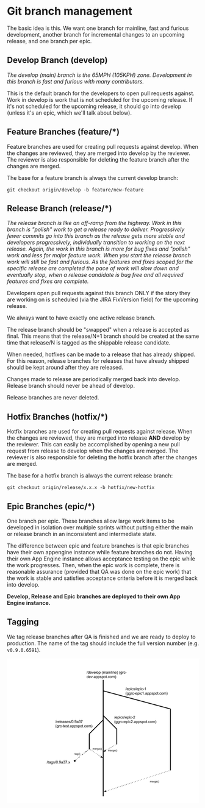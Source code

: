 # Git branch management

The basic idea is this. We want one branch for mainline, fast and furious
development, another branch for incremental changes to an upcoming release,
and one branch per epic.


## Develop Branch (develop)

*The develop (main) branch is the 65MPH (105KPH) zone. Development in this
branch is fast and furious with many contributors.*

This is the default branch for the developers to open pull requests against.
Work in develop is work that is not scheduled for the upcoming release. If
it's not scheduled for the upcoming release, it should go into develop (unless
it's an epic, which we'll talk about below).

## Feature Branches (feature/*)

Feature branches are used for creating pull requests against develop. When
the changes are reviewed, they are merged into develop by the reviewer. The
reviewer is also responsible for deleting the feature branch after the changes
are merged.

The base for a feature branch is always the current develop branch:

    git checkout origin/develop -b feature/new-feature


## Release Branch (release/*)

*The release branch is like an off-ramp from the highway. Work in this branch
is "polish" work to get a release ready to deliver. Progressively fewer
commits go into this branch as the release gets more stable and developers
progressively, individually transition to working on the next release. Again,
the work in this branch is more for bug fixes and "polish" work and less for
major feature work. When you start the release branch work will still be fast
and furious. As the features and fixes scoped for the specific release are
completed the pace of work will slow down and eventually stop, when a release
candidate is bug free and all required features and fixes are complete.*

Developers open pull requests against this branch ONLY if the story they are
working on is scheduled (via the JIRA FixVersion field) for the upcoming
release.

We always want to have exactly one active release branch.

The release branch should be "swapped" when a release is accepted as final.
This means that the release/N+1 branch should be created at the same time that
release/N is tagged as the shippable release candidate.

When needed, hotfixes can be made to a release that has already shipped. For
this reason, release branches for releases that have already shipped should be
kept around after they are released.

Changes made to release are periodically merged back into develop. Release
branch should never be ahead of develop.

Release branches are never deleted.


## Hotfix Branches (hotfix/*)

Hotfix branches are used for creating pull requests against release. When the
changes are reviewed, they are merged into release **AND** develop by the
reviewer. This can easily be accomplished by opening a new pull request from
release to develop when the changes are merged. The reviewer is also
responsible for deleting the hotfix branch after the changes are merged.

The base for a hotfix branch is always the current release branch:

    git checkout origin/release/x.x.x -b hotfix/new-hotfix


## Epic Branches (epic/*)

One branch per epic. These branches allow large work items to be developed in
isolation over multiple sprints without putting either the main or release
branch in an inconsistent and intermediate state.

The difference between epic and feature branches is that epic branches have
their own appengine instance while feature branches do not. Having their own
App Engine instance allows acceptance testing on the epic while the work
progresses. Then, when the epic work is complete, there is reasonable
assurance (provided that QA was done on the epic work) that the work is stable
and satisfies acceptance criteria before it is merged back into develop.

**Develop, Release and Epic branches are deployed to their own App Engine
instance.**


## Tagging

We tag release branches after QA is finished and we are ready to deploy to
production. The name of the tag should include the full version number (e.g.
`v0.9.0.6591`).

![branch diagram](res/branch_management.png)
